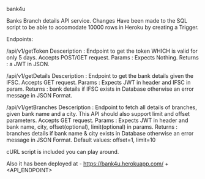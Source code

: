 bank4u

Banks Branch details API service.
Changes Have been made to the SQL script to be able to accomodate 10000 rows in Heroku by creating a Trigger.

Endpoints:

/api/v1/getToken
        Desceription : Endpoint to get the token WHICH is valid for only 5 days.
        Accepts POST/GET request.
        Params : Expects Nothing.
        Returns : a JWT in JSON.


/api/v1/getDetails
        Desceription : Endpoint to get the bank details given the IFSC.
        Accepts GET request.
        Params : Expects JWT in header and IFSC in param.
        Returns : bank details if IFSC exists in Database otherwise an error message in JSON Format.


/api/v1/getBranches
        Desceription : Endpoint to fetch all details of branches, given bank name and a city. This API should also support limit and offset parameters.
        Accepts GET request.
        Params : Expects JWT in header and bank name, city, offset(optional), limit(optional) in params.
        Returns : branches details if bank name & city exists in Database otherwise an error message in JSON Format.
        Default values: offset=1, limit=10

cURL script is included you can play around.

Also it has been deployed at - https://bank4u.herokuapp.com/ + <API_ENDPOINT>